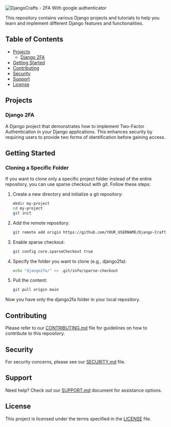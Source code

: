 ![DjangoCrafts - 2FA With google authenticator](https://github.com/user-attachments/assets/2bc8a6f3-7685-4bb6-83b6-adebb5d47916)


This repository contains various Django projects and tutorials to help you learn and implement different Django features and functionalities.

## Table of Contents

- [Projects](#projects)
  - [Django 2FA](#django-2fa)
- [Getting Started](#getting-started)
- [Contributing](#contributing)
- [Security](#security)
- [Support](#support)
- [License](#license)

## Projects

### Django 2FA

A Django project that demonstrates how to implement Two-Factor Authentication in your Django applications. This enhances security by requiring users to provide two forms of identification before gaining access.

## Getting Started

### Cloning a Specific Folder

If you want to clone only a specific project folder instead of the entire repository, you can use sparse checkout with git. Follow these steps:

1. Create a new directory and initialize a git repository:
   ```bash
   mkdir my-project
   cd my-project
   git init
   ```

2. Add the remote repository:
   ```bash
   git remote add origin https://github.com/YOUR_USERNAME/Django-Crafts.git
   ```

3. Enable sparse checkout:
   ```bash
   git config core.sparseCheckout true
   ```

4. Specify the folder you want to clone (e.g., django2fa):
   ```bash
   echo "django2fa/" >> .git/info/sparse-checkout
   ```

5. Pull the content:
   ```bash
   git pull origin main
   ```

Now you have only the django2fa folder in your local repository.

## Contributing

Please refer to our [CONTRIBUTING.md](CONTRIBUTING.md) file for guidelines on how to contribute to this repository.

## Security

For security concerns, please see our [SECURITY.md](SECURITY.md) file.

## Support

Need help? Check out our [SUPPORT.md](SUPPORT.md) document for assistance options.

## License

This project is licensed under the terms specified in the [LICENSE](LICENSE) file.
